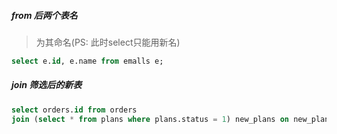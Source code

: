 ##### from 后两个表名
> 为其命名(PS: 此时select只能用新名)

```sql
select e.id, e.name from emalls e;
```

##### join 筛选后的新表
```sql
select orders.id from orders
join (select * from plans where plans.status = 1) new_plans on new_plans.id = orders.plan_id
```
